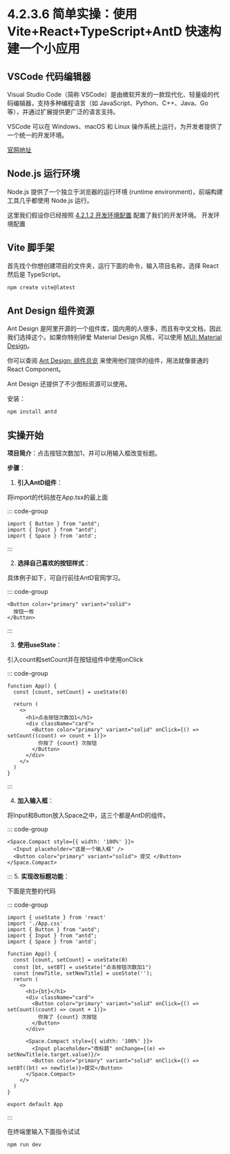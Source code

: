 # 4.2.3.6 简单实操：使用 Vite+React+TypeScript+AntD 快速构建一个小应用

## VSCode 代码编辑器

Visual Studio Code（简称 VSCode）是由微软开发的一款现代化、轻量级的代码编辑器，支持多种编程语言（如 JavaScript、Python、C++、Java、Go 等），并通过扩展提供更广泛的语言支持。

VSCode 可以在 Windows、macOS 和 Linux 操作系统上运行，为开发者提供了一个统一的开发环境。

[官网地址](https://code.visualstudio.com/)

## Node.js 运行环境

Node.js 提供了一个独立于浏览器的运行环境 (runtime environment)，前端构建工具几乎都使用 Node.js 运行。

这里我们假设你已经按照 [4.2.1.2 开发环境配置](../4.2.1%20导读模块/4.2.1.2%20开发环境配置.md) 配置了我们的开发环境。
开发环境配置

## Vite 脚手架

首先找个你想创建项目的文件夹，运行下面的命令，输入项目名称，选择 React 然后是 TypeScript。

``` bash
npm create vite@latest

```

## Ant Design 组件资源

Ant Design 是阿里开源的一个组件库，国内用的人很多，而且有中文文档，因此我们选择这个。如果你特别钟爱 Material Design 风格，可以使用 [MUI: Material Design](https://mui.com/material-ui/)。

你可以查阅 [Ant Design: 组件总览](https://ant.design/components/overview-cn/) 来使用他们提供的组件，用法就像普通的 React Component。

Ant Design 还提供了不少图标资源可以使用。

安装：

``` bash
npm install antd

```

## 实操开始

**项目简介**：点击按钮次数加1，并可以用输入框改变标题。

**步骤**：

1. **引入AntD组件**：

将import的代码放在App.tsx的最上面

::: code-group

``` tsx [App.tsx]
import { Button } from "antd";
import { Input } from "antd";
import { Space } from 'antd';
```

:::

2. **选择自己喜欢的按钮样式**：

具体例子如下，可自行前往AntD官网学习。

::: code-group

``` tsx [App.tsx]
<Button color="primary" variant="solid">
  按钮一枚
</Button>
```

:::

3. **使用useState**：

引入count和setCount并在按钮组件中使用onClick

::: code-group

``` tsx [App.tsx]
function App() {
  const [count, setCount] = useState(0)

  return (
    <>
      <h1>点击按钮次数加1</h1>
      <div className="card">
        <Button color="primary" variant="solid" onClick={() => setCount((count) => count + 1)}>
          你按了 {count} 次按钮
        </Button>
      </div>
    </>
  )
}
```

:::

4. **加入输入框**：

将Input和Button放入Space之中，这三个都是AntD的组件。

::: code-group

``` tsx [App.tsx]
<Space.Compact style={{ width: '100%' }}>
  <Input placeholder="这是一个输入框" />
  <Button color="primary" variant="solid"> 提交 </Button>
</Space.Compact>

```

:::
5. **实现改标题功能**：

下面是完整的代码

::: code-group

``` tsx [App.tsx]
import { useState } from 'react'
import './App.css'
import { Button } from "antd";
import { Input } from "antd";
import { Space } from 'antd';

function App() {
  const [count, setCount] = useState(0)
  const [bt, setBT] = useState("点击按钮次数加1") 
  const [newTitle, setNewTitle] = useState('');
  return (
    <>
      <h1>{bt}</h1>
      <div className="card">
        <Button color="primary" variant="solid" onClick={() => setCount((count) => count + 1)}>
          你按了 {count} 次按钮
        </Button>
      </div>

      <Space.Compact style={{ width: '100%' }}>
        <Input placeholder="改标题" onChange={(e) => setNewTitle(e.target.value)}/>
        <Button color="primary" variant="solid" onClick={() => setBT((bt) => newTitle)}>提交</Button>
      </Space.Compact>
    </>
  )
}

export default App

```

:::

在终端里输入下面指令试试

``` bash
npm run dev

```
